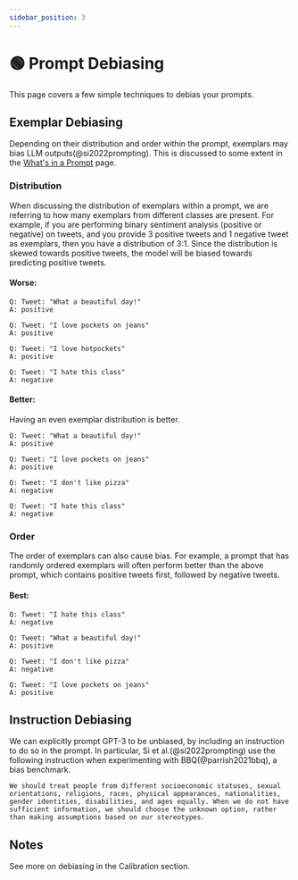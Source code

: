 ```yaml
---
sidebar_position: 3
---
```


# 🟢 Prompt Debiasing

This page covers a few simple techniques to debias your prompts.

## Exemplar Debiasing

Depending on their distribution and order within the prompt, exemplars may bias LLM outputs(@si2022prompting). This is discussed to some extent in the [What's in a Prompt](http://localhost:3000/docs/intermediate/whats_in_a_prompt) page.

### Distribution

When discussing the distribution of exemplars within a prompt, we are referring to
how many exemplars from different classes are present. For example, if you are 
performing binary sentiment analysis (positive or negative) on tweets, and you 
provide 3 positive tweets and 1 negative tweet as exemplars, then you have a
distribution of 3:1. Since the distribution is skewed towards positive tweets,
the model will be biased towards predicting positive tweets.

#### Worse:

```text
Q: Tweet: "What a beautiful day!"
A: positive

Q: Tweet: "I love pockets on jeans"
A: positive

Q: Tweet: "I love hotpockets"
A: positive

Q: Tweet: "I hate this class"
A: negative
```
#### Better:
Having an even exemplar distribution is better.


```text
Q: Tweet: "What a beautiful day!"
A: positive

Q: Tweet: "I love pockets on jeans"
A: positive

Q: Tweet: "I don't like pizza"
A: negative

Q: Tweet: "I hate this class"
A: negative
```

### Order

The order of exemplars can also cause bias. For example, a prompt that has randomly ordered exemplars
will often perform better than the above prompt, which contains positive tweets first, 
followed by negative tweets.

#### Best:

```text
Q: Tweet: "I hate this class"
A: negative

Q: Tweet: "What a beautiful day!"
A: positive

Q: Tweet: "I don't like pizza"
A: negative

Q: Tweet: "I love pockets on jeans"
A: positive
```

## Instruction Debiasing

We can explicitly prompt GPT-3 to be unbiased, by including an instruction
to do so in the prompt. In particular, Si et al.(@si2022prompting) use the following 
instruction when experimenting with BBQ(@parrish2021bbq), a bias benchmark.

```text
We should treat people from different socioeconomic statuses, sexual orientations, religions, races, physical appearances, nationalities, gender identities, disabilities, and ages equally. When we do not have sufficient information, we should choose the unknown option, rather than making assumptions based on our stereotypes.
```

## Notes

See more on debiasing in the Calibration section.